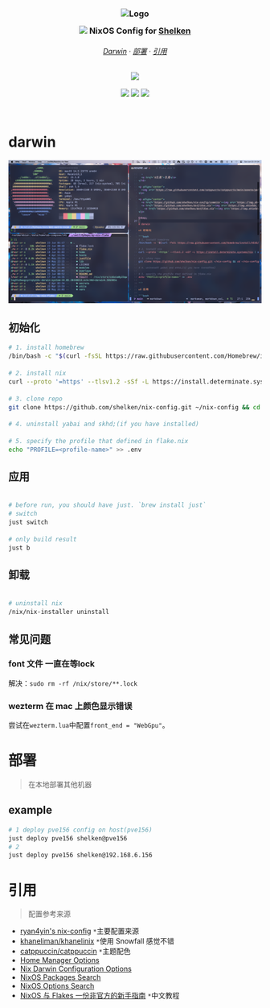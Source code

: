 <h3 align="center">
  <img src="https://images.weserv.nl?url=https://avatars.githubusercontent.com/u/33972006?v=4&fit=cover&mask=circle&maxage=7d" width="100" alt="Logo"/><br/>
  <img src="https://raw.githubusercontent.com/catppuccin/catppuccin/main/assets/misc/transparent.png" height="30" width="0px"/>
  <img src="https://nixos.org/logo/nixos-logo-only-hires.png" height="20" /> NixOS Config for <a href="https://github.com/shelken">Shelken</a>
  <img src="https://raw.githubusercontent.com/catppuccin/catppuccin/main/assets/misc/transparent.png" height="30" width="0px"/>
</h3>

<h6 align="center">
  <a href="#darwin">Darwin</a>
  ·
  <a href="#部署">部署</a>
  ·
  <a href="#引用">引用</a>
</h6>

<p align="center">
  <img src="https://raw.githubusercontent.com/catppuccin/catppuccin/main/assets/palette/macchiato.png" width="400" />
</p>

<p align="center">
  <a href="https://github.com/shelken/nix-config/commits"><img src="https://img.shields.io/github/last-commit/shelken/nix-config?logo=nixos&labelColor=363a4f&color=f5a97f&style=for-the-badge"></a>
  <a href="https://github.com/shelken/dotfiles.nix"><img src="https://img.shields.io/github/last-commit/shelken/dotfiles.nix?label=dotfiles&logoColor=363a4f&color=C6A0F6&style=for-the-badge"></a>
    <a href="https://github.com/shelken/dotfiles.nix"><img src="https://img.shields.io/github/actions/workflow/status/shelken/dotfiles.nix/sync-upstream.yml?label=dotfiles&logo=githubactions&logoColor=white&labelColor=363a4f&color=b7bdf8&style=for-the-badge"></a>
</p>

&nbsp;

# darwin

![](assets/imgs/README_2024-06-23_01-25-22.png)

## 初始化

```bash
# 1. install homebrew
/bin/bash -c "$(curl -fsSL https://raw.githubusercontent.com/Homebrew/install/HEAD/install.sh)"

# 2. install nix
curl --proto '=https' --tlsv1.2 -sSf -L https://install.determinate.systems/nix | sh -s -- install

# 3. clone repo
git clone https://github.com/shelken/nix-config.git ~/nix-config && cd ~/nix-config

# 4. uninstall yabai and skhd;(if you have installed)

# 5. specify the profile that defined in flake.nix
echo "PROFILE=<profile-name>" >> .env

```

## 应用

```bash

# before run, you should have just. `brew install just`
# switch
just switch

# only build result
just b

```

## 卸载

```bash

# uninstall nix
/nix/nix-installer uninstall

```

## 常见问题

### font 文件 一直在等lock

解决：`sudo rm -rf /nix/store/**.lock`

### wezterm 在 mac 上颜色显示错误

尝试在`wezterm.lua`中配置`front_end = "WebGpu"`。

# 部署

> 在本地部署其他机器

## example

```bash
# 1 deploy pve156 config on host(pve156)
just deploy pve156 shelken@pve156
# 2
just deploy pve156 shelken@192.168.6.156
```

# 引用

> 配置参考来源

- [ryan4yin's nix-config](https://github.com/ryan4yin/nix-config) `*`主要配置来源
- [khaneliman/khanelinix](https://github.com/khaneliman/khanelinix) `*`使用 Snowfall 感觉不错
- [catppuccin/catppuccin](https://github.com/catppuccin/catppuccin) `*`主题配色
- [Home Manager Options](https://home-manager-options.extranix.com)
- [Nix Darwin Configuration Options](https://daiderd.com/nix-darwin/manual/index.html)
- [NixOS Packages Search](https://search.nixos.org/packages)
- [NixOS Options Search](https://search.nixos.org/options)
- [NixOS 与 Flakes 一份非官方的新手指南](https://nixos-and-flakes.thiscute.world/zh) `*`中文教程
